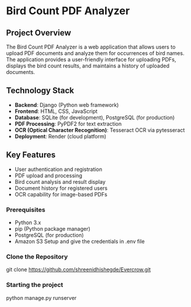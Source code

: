 # Bird Count PDF Analyzer

## Project Overview

The Bird Count PDF Analyzer is a web application that allows users to upload PDF documents and analyze them for occurrences of bird names. The application provides a user-friendly interface for uploading PDFs, displays the bird count results, 
and maintains a history of uploaded documents.

## Technology Stack

- **Backend**: Django (Python web framework)
- **Frontend**: HTML, CSS, JavaScript
- **Database**: SQLite (for development), PostgreSQL (for production)
- **PDF Processing**: PyPDF2 for text extraction
- **OCR (Optical Character Recognition)**: Tesseract OCR via pytesseract
- **Deployment**: Render (cloud platform)

## Key Features

- User authentication and registration
- PDF upload and processing
- Bird count analysis and result display
- Document history for registered users
- OCR capability for image-based PDFs


### Prerequisites

- Python 3.x
- pip (Python package manager)
- PostgreSQL (for production)
- Amazon S3 Setup and give the credentials in .env file

### Clone the Repository
git clone https://github.com/shreenidhishegde/Evercrow.git

### Starting the project
python manage.py runserver
